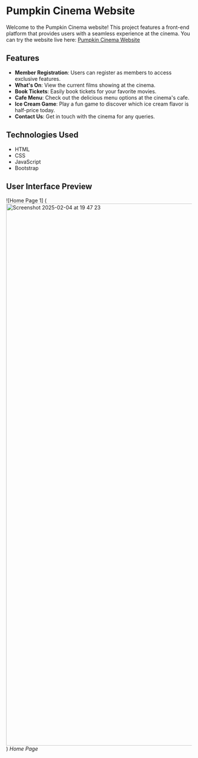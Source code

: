 # Pumpkin Cinema Website

Welcome to the Pumpkin Cinema website! This project features a front-end platform that provides users with a seamless experience at the cinema.
You can try the website live here: [Pumpkin Cinema Website](https://pumpkincinema.github.io/PumpkinCinema/)

## Features
- **Member Registration**: Users can register as members to access exclusive features.
- **What's On**: View the current films showing at the cinema.
- **Book Tickets**: Easily book tickets for your favorite movies.
- **Cafe Menu**: Check out the delicious menu options at the cinema's cafe.
- **Ice Cream Game**: Play a fun game to discover which ice cream flavor is half-price today.
- **Contact Us**: Get in touch with the cinema for any queries.

## Technologies Used
- HTML
- CSS
- JavaScript
- Bootstrap

## User Interface Preview
![Home Page 1] (<img width="1470" alt="Screenshot 2025-02-04 at 19 47 23" src="https://github.com/user-attachments/assets/45c8df14-2905-433e-9f4c-2fcb1df37091" />)
*Home Page*


  
